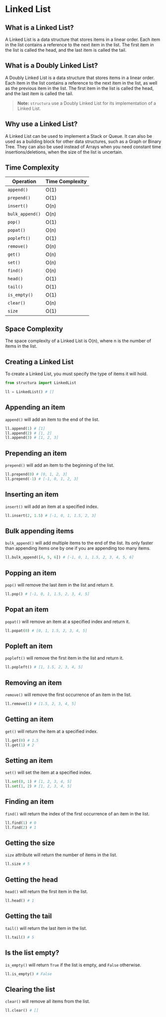 # **Linked List**

## **What is a Linked List?**

A Linked List is a data structure that stores items in a linear order. Each item in the list contains a reference to the next item in the list. The first item in the list is called the head, and the last item is called the tail.

## **What is a Doubly Linked List?**

A Doubly Linked List is a data structure that stores items in a linear order. Each item in the list contains a reference to the next item in the list, as well as the previous item in the list. The first item in the list is called the head, and the last item is called the tail.

> **Note:** `structura` use a Doubly Linked List for its implementation of a Linked List.

## **Why use a Linked List?**

A Linked List can be used to implement a Stack or Queue. It can also be used as a building block for other data structures, such as a Graph or Binary Tree. They can also be used instead of Arrays when you need constant time insertions/deletions, when the size of the list is uncertain.

## **Time Complexity**

| Operation       | Time Complexity |
| --------------- | --------------- |
| `append()`      | O(1)            |
| `prepend()`     | O(1)            |
| `insert()`      | O(n)            |
| `bulk_append()` | O(n)            |
| `pop()`         | O(1)            |
| `popat()`       | O(n)            |
| `popleft()`     | O(1)            |
| `remove()`      | O(n)            |
| `get()`         | O(n)            |
| `set()`         | O(n)            |
| `find()`        | O(n)            |
| `head()`        | O(1)            |
| `tail()`        | O(1)            |
| `is_empty()`    | O(1)            |
| `clear()`       | O(n)            |
| `size`          | O(1)            |

## **Space Complexity**

The space complexity of a Linked List is O(n), where n is the number of items in the list.

## **Creating a Linked List**

To create a Linked List, you must specify the type of items it will hold.

```Python
from structura import LinkedList

ll = LinkedList() # []
```

## **Appending an item**

`append()` will add an item to the end of the list.

```python
ll.append(1) # [1]
ll.append(2) # [1, 2]
ll.append(3) # [1, 2, 3]
```

## **Prepending an item**

`prepend()` will add an item to the beginning of the list.

```python
ll.prepend(0) # [0, 1, 2, 3]
ll.prepend(-1) # [-1, 0, 1, 2, 3]
```

## **Inserting an item**

`insert()` will add an item at a specified index.

```python
ll.insert(2, 1.5) # [-1, 0, 1, 1.5, 2, 3]
```

## **Bulk appending items**

`bulk_append()` will add multiple items to the end of the list. Its only faster than appending items one by one if you are appending too many items.

```python
ll.bulk_append([4, 5, 6]) # [-1, 0, 1, 1.5, 2, 3, 4, 5, 6]
```

## **Popping an item**

`pop()` will remove the last item in the list and return it.

```python
ll.pop() # [-1, 0, 1, 1.5, 2, 3, 4, 5]
```

## **Popat an item**

`popat()` will remove an item at a specified index and return it.

```python
ll.popat(0) # [0, 1, 1.5, 2, 3, 4, 5]
```

## **Popleft an item**

`popleft()` will remove the first item in the list and return it.

```python
ll.popleft() # [1, 1.5, 2, 3, 4, 5]
```

## **Removing an item**

`remove()` will remove the first occurrence of an item in the list.

```python
ll.remove(1) # [1.5, 2, 3, 4, 5]
```

## **Getting an item**

`get()` will return the item at a specified index.

```python
ll.get(0) # 1.5
ll.get(1) # 2
```

## **Setting an item**

`set()` will set the item at a specified index.

```python
ll.set(0, 1) # [1, 2, 3, 4, 5]
ll.set(1, 2) # [1, 2, 3, 4, 5]
```

## **Finding an item**

`find()` will return the index of the first occurrence of an item in the list.

```python
ll.find(1) # 0
ll.find(2) # 1
```

## **Getting the size**

`size` attribute will return the number of items in the list.

```python
ll.size # 5
```

## **Getting the head**

`head()` will return the first item in the list.

```python
ll.head() # 1
```

## **Getting the tail**

`tail()` will return the last item in the list.

```python
ll.tail() # 5
```

## **Is the list empty?**

`is_empty()` will return `True` if the list is empty, and `False` otherwise.

```python
ll.is_empty() # False
```

## **Clearing the list**

`clear()` will remove all items from the list.

```python
ll.clear() # []
```
